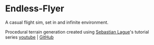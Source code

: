 # Endless-Flyer
A casual flight sim, set in and infinite environment. 

Procedural terrain generation created using [Sebastian Lague](https://github.com/SebLague)'s  tutorial series [youtube](https://goo.gl/mqAjkh) | [GitHub](https://github.com/SebLague/Procedural-Landmass-Generation) 

